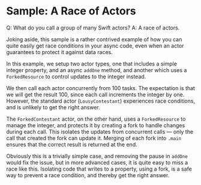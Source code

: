 
# Sample: A Race of Actors

Q: What do you call a group of many Swift actors?
A: A race of actors.

Joking aside, this sample is a rather contrived example of how you can quite easily
get race conditions in your async code, even when an actor guarantees to protect it against data races.

In this example, we setup two actor types, one that includes a simple integer property, and an
async `addOne` method, and another which uses a `ForkedResource` to control updates to the integer instead.

We then call each actor concurrently from 100 tasks. The expectation is that we will get the result 100,
since each call increments the integer by one. However, the standard actor (`LousyContestant`)
experiences race conditions, and is unlikely to get the right answer.

The `ForkedContestant` actor, on the other hand, uses a `ForkedResource` to manage the integer, and
protects it by creating a fork to handle changes during each call. This isolates the updates from
concurrent calls — only the call that created the fork can update it. Merging of each fork into `.main`
ensures that the correct result is returned at the end.

Obviously this is a trivially simple case, and removing the pause in `addOne` would fix the issue, but
in more advanced cases, it is quite easy to miss a race like this. Isolating code that writes to
a property, using a fork, is a safe way to prevent a race condition, and thereby get the right answer.
